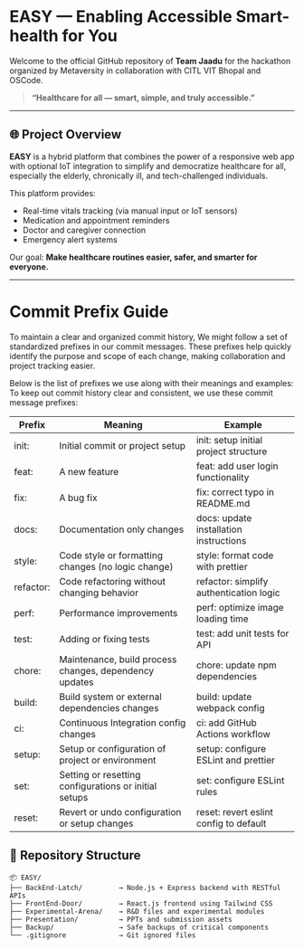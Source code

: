 # EASY — Enabling Accessible Smart-health for You

Welcome to the official GitHub repository of **Team Jaadu** for the hackathon organized by Metaversity in collaboration with CITL VIT Bhopal and OSCode.

> **“Healthcare for all — smart, simple, and truly accessible.”**

---

## 🌐 Project Overview

**EASY** is a hybrid platform that combines the power of a responsive web app with optional IoT integration to simplify and democratize healthcare for all, especially the elderly, chronically ill, and tech-challenged individuals.

This platform provides:
- Real-time vitals tracking (via manual input or IoT sensors)
- Medication and appointment reminders
- Doctor and caregiver connection
- Emergency alert systems

Our goal: **Make healthcare routines easier, safer, and smarter for everyone.**

---

# Commit Prefix Guide

To maintain a clear and organized commit history, We might follow a set of standardized prefixes in our commit messages. These prefixes help quickly identify the purpose and scope of each change, making collaboration and project tracking easier.

Below is the list of prefixes we use along with their meanings and examples:
To keep out commit history clear and consistent, we use these commit message prefixes:

| Prefix    | Meaning                                                  | Example                                            |
|-----------|----------------------------------------------------------|----------------------------------------------------|
| init:     | Initial commit or project setup                          | init: setup initial project structure               |
| feat:     | A new feature                                            | feat: add user login functionality                  |
| fix:      | A bug fix                                               | fix: correct typo in README.md                       |
| docs:     | Documentation only changes                               | docs: update installation instructions               |
| style:    | Code style or formatting changes (no logic change)      | style: format code with prettier                     |
| refactor: | Code refactoring without changing behavior              | refactor: simplify authentication logic             |
| perf:     | Performance improvements                                 | perf: optimize image loading time                    |
| test:     | Adding or fixing tests                                   | test: add unit tests for API                          |
| chore:    | Maintenance, build process changes, dependency updates  | chore: update npm dependencies                        |
| build:    | Build system or external dependencies changes           | build: update webpack config                          |
| ci:       | Continuous Integration config changes                    | ci: add GitHub Actions workflow                       |
| setup:    | Setup or configuration of project or environment        | setup: configure ESLint and prettier                  |
| set:      | Setting or resetting configurations or initial setups   | set: configure ESLint rules                           |
| reset:    | Revert or undo configuration or setup changes           | reset: revert eslint config to default                |

## 🔧 Repository Structure

```plaintext
📦 EASY/
├── BackEnd-Latch/         → Node.js + Express backend with RESTful APIs
├── FrontEnd-Door/         → React.js frontend using Tailwind CSS
├── Experimental-Arena/    → R&D files and experimental modules
├── Presentation/          → PPTs and submission assets
├── Backup/                → Safe backups of critical components
└── .gitignore             → Git ignored files


